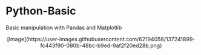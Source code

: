 # Python-Basic
Basic manipulation with Pandas and Matplotlib

<p align="center">[image](https://user-images.githubusercontent.com/62194058/137241899-fc443f90-080b-48bc-b9ed-9af2f20ed28b.png)</p>

